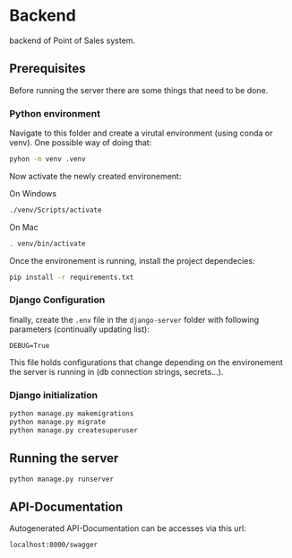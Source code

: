 # Backend

backend of Point of Sales system.

## Prerequisites
Before running the server there are some things that need to be done.

### Python environment

Navigate to this folder and create a virutal environment (using conda or venv). One possible way of doing that:

```bash
pyhon -m venv .venv
```

Now activate the newly created environement:

On Windows
```bash
./venv/Scripts/activate
```

On Mac
```bash
. venv/bin/activate
```

Once the environement is running, install the project dependecies:

```bash
pip install -r requirements.txt
```

### Django Configuration

finally, create the `.env` file in the `django-server` folder with following parameters (continually updating list):

```
DEBUG=True
```

This file holds configurations that change depending on the environement the server is running in (db connection strings, secrets...).

### Django initialization

```bash
python manage.py makemigrations
python manage.py migrate
python manage.py createsuperuser
```

## Running the server

```bash
python manage.py runserver
```

## API-Documentation
Autogenerated API-Documentation can be accesses via this url:

```url
localhost:8000/swagger
```
